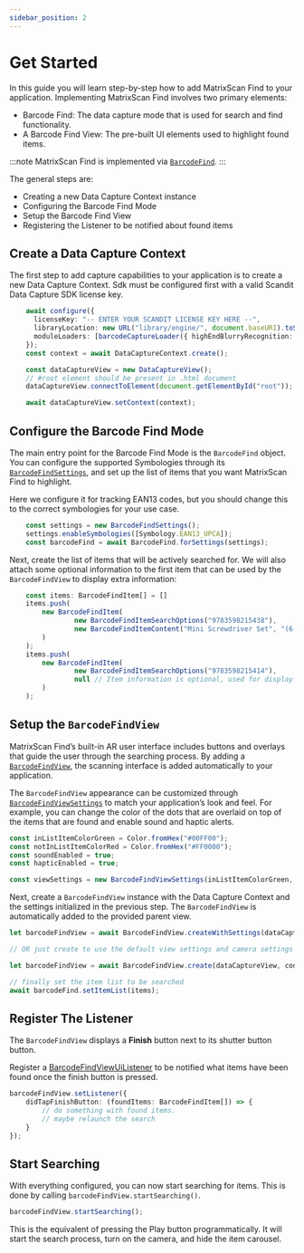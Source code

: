 ```yaml
---
sidebar_position: 2
---
```


# Get Started

In this guide you will learn step-by-step how to add MatrixScan Find to your application. Implementing MatrixScan Find involves two primary elements:

- Barcode Find: The data capture mode that is used for search and find functionality.
- A Barcode Find View: The pre-built UI elements used to highlight found items.

:::note
MatrixScan Find is implemented via [`BarcodeFind`](https://docs.scandit.com/data-capture-sdk/android/barcode-capture/api/barcode-find.html#class-scandit.datacapture.barcode.find.BarcodeFind).
:::

The general steps are:

- Creating a new Data Capture Context instance
- Configuring the Barcode Find Mode
- Setup the Barcode Find View
- Registering the Listener to be notified about found items

## Create a Data Capture Context

The first step to add capture capabilities to your application is to create a new Data Capture Context. Sdk must be configured first with a valid Scandit Data Capture SDK license key.

```typescript
    await configure({
      licenseKey: "-- ENTER YOUR SCANDIT LICENSE KEY HERE --",
      libraryLocation: new URL("library/engine/", document.baseURI).toString(),
      moduleLoaders: [barcodeCaptureLoader({ highEndBlurryRecognition: false })],
    });
    const context = await DataCaptureContext.create();

    const dataCaptureView = new DataCaptureView();
    // #root element should be present in .html document
    dataCaptureView.connectToElement(document.getElementById("root"));

    await dataCaptureView.setContext(context);
```

## Configure the Barcode Find Mode

The main entry point for the Barcode Find Mode is the `BarcodeFind` object. You can configure the supported Symbologies through its [`BarcodeFindSettings`](https://docs.scandit.com/data-capture-sdk/android/barcode-capture/api/barcode-find-settings.html#class-scandit.datacapture.barcode.find.BarcodeFindSettings), and set up the list of items that you want MatrixScan Find to highlight.

Here we configure it for tracking EAN13 codes, but you should change this to the correct symbologies for your use case.

```typescript
    const settings = new BarcodeFindSettings();
    settings.enableSymbologies([Symbology.EAN13_UPCA]);
    const barcodeFind = await BarcodeFind.forSettings(settings);
```

Next, create the list of items that will be actively searched for. We will also attach some optional information to the first item that can be used by the `BarcodeFindView` to display extra information:

```typescript
    const items: BarcodeFindItem[] = []
    items.push(
        new BarcodeFindItem(
                new BarcodeFindItemSearchOptions("9783598215438"),
                new BarcodeFindItemContent("Mini Screwdriver Set", "(6-Piece)", null)
        )
    );
    items.push(
        new BarcodeFindItem(
                new BarcodeFindItemSearchOptions("9783598215414"),
                null // Item information is optional, used for display only
        )
    );
```

## Setup the `BarcodeFindView`

MatrixScan Find’s built-in AR user interface includes buttons and overlays that guide the user through the searching process. By adding a [`BarcodeFindView`](https://docs.scandit.com/data-capture-sdk/android/barcode-capture/api/ui/barcode-find-view.html#class-scandit.datacapture.barcode.find.ui.BarcodeFindView), the scanning interface is added automatically to your application.

The `BarcodeFindView` appearance can be customized through [`BarcodeFindViewSettings`](https://docs.scandit.com/data-capture-sdk/android/barcode-capture/api/ui/barcode-find-view-settings.html#class-scandit.datacapture.barcode.find.ui.BarcodeFindViewSettings) to match your application’s look and feel. For example, you can change the color of the dots that are overlaid on top of the items that are found and enable sound and haptic alerts.

```typescript
const inListItemColorGreen = Color.fromHex("#00FF00");
const notInListItemColorRed = Color.fromHex("#FF0000");
const soundEnabled = true;
const hapticEnabled = true;

const viewSettings = new BarcodeFindViewSettings(inListItemColorGreen, notInListItemColorRed, soundEnabled, hapticEnabled);
```

Next, create a `BarcodeFindView` instance with the Data Capture Context and the settings initialized in the previous step. The `BarcodeFindView` is automatically added to the provided parent view.

```typescript
let barcodeFindView = await BarcodeFindView.createWithSettings(dataCaptureView, context, barcodeFind, viewSettings);

// OR just create to use the default view settings and camera settings

let barcodeFindView = await BarcodeFindView.create(dataCaptureView, context, barcodeFind);

// finally set the item list to be searched
await barcodeFind.setItemList(items);
```

## Register The Listener

The `BarcodeFindView` displays a **Finish** button next to its shutter button button. 

Register a [BarcodeFindViewUiListener](https://docs.scandit.com/data-capture-sdk/android/barcode-capture/api/ui/barcode-find-view.html#interface-scandit.datacapture.barcode.find.ui.IBarcodeFindViewUiListener) to be notified what items have been found once the finish button is pressed.

```typescript
barcodeFindView.setListener({
    didTapFinishButton: (foundItems: BarcodeFindItem[]) => {
        // do something with found items.
        // maybe relaunch the search
    }
});
```

## Start Searching

With everything configured, you can now start searching for items. This is done by calling `barcodeFindView.startSearching()`.

```typescript
barcodeFindView.startSearching();
```

This is the equivalent of pressing the Play button programmatically. It will start the search process, turn on the camera, and hide the item carousel.
